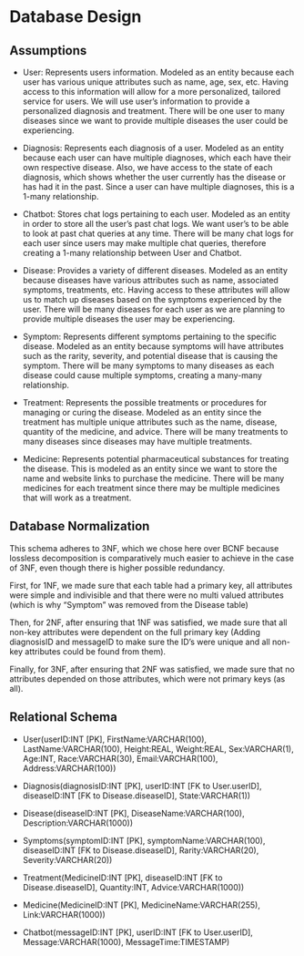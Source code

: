 # Database Design

## Assumptions
- User: Represents users information. Modeled as an entity because each user has various unique attributes such as name, age, sex, etc. Having access to this information will allow for a more personalized, tailored service for users. We will use user’s information to provide a personalized diagnosis and treatment. There will be one user to many diseases since we want to provide multiple diseases the user could be experiencing.

- Diagnosis: Represents each diagnosis of a user. Modeled as an entity because each user can have multiple diagnoses, which each have their own respective disease. Also, we have access to the state of each diagnosis, which shows whether the user currently has the disease or has had it in the past. Since a user can have multiple diagnoses, this is a 1-many relationship.

- Chatbot: Stores chat logs pertaining to each user. Modeled as an entity in order to store all the user’s past chat logs. We want user’s to be able to look at past chat queries at any time. There will be many chat logs for each user since users may make multiple chat queries, therefore creating a 1-many relationship between User and Chatbot. 

- Disease: Provides a variety of different diseases. Modeled as an entity because diseases have various attributes such as name, associated symptoms, treatments, etc. Having access to these attributes will allow us to match up diseases based on the symptoms experienced by the user. There will be many diseases for each user as we are planning to provide multiple diseases the user may be experiencing.

- Symptom: Represents different symptoms pertaining to the specific disease. Modeled as an entity because symptoms will have attributes such as the rarity, severity, and potential disease that is causing the symptom. There will be many symptoms to many diseases as each disease could cause multiple symptoms, creating a many-many relationship.

- Treatment: Represents the possible treatments or procedures for managing or curing the disease. Modeled as an entity since the treatment has multiple unique attributes such as the name, disease, quantity of the medicine, and advice. There will be many treatments to many diseases since diseases may have multiple treatments. 

- Medicine: Represents potential pharmaceutical substances for treating the disease. This is modeled as an entity since we want to store the name and website links to purchase the medicine. There will be many medicines for each treatment since there may be multiple medicines that will work as a treatment.

## Database Normalization
This schema adheres to 3NF, which we chose here over BCNF because lossless decomposition is comparatively much easier to achieve in the case of 3NF, even though there is higher possible redundancy.

First, for 1NF, we made sure that each table had a primary key, all attributes were simple and indivisible and that there were no multi valued attributes (which is why “Symptom” was removed from the Disease table)

Then, for 2NF, after ensuring that 1NF was satisfied, we made sure that all non-key attributes were dependent on the full primary key (Adding diagnosisID and messageID to make sure the ID’s were unique and all non-key attributes could be found from them).

Finally, for 3NF, after ensuring that 2NF was satisfied, we made sure that no attributes depended on those attributes, which were not primary keys (as all).


## Relational Schema
- User(userID:INT [PK], FirstName:VARCHAR(100), LastName:VARCHAR(100), Height:REAL, Weight:REAL, Sex:VARCHAR(1), Age:INT, Race:VARCHAR(30), Email:VARCHAR(100), Address:VARCHAR(100))

- Diagnosis(diagnosisID:INT [PK], userID:INT [FK to User.userID], diseaseID:INT [FK to Disease.diseaseID], State:VARCHAR(1))

- Disease(diseaseID:INT [PK], DiseaseName:VARCHAR(100),  Description:VARCHAR(1000))

- Symptoms(symptomID:INT [PK], symptomName:VARCHAR(100), diseaseID:INT [FK to Disease.diseaseID], Rarity:VARCHAR(20), Severity:VARCHAR(20))

- Treatment(MedicineID:INT [PK], diseaseID:INT [FK to Disease.diseaseID], Quantity:INT, Advice:VARCHAR(1000))

- Medicine(MedicineID:INT [PK], MedicineName:VARCHAR(255), Link:VARCHAR(1000))

- Chatbot(messageID:INT [PK], userID:INT [FK to User.userID], Message:VARCHAR(1000), MessageTime:TIMESTAMP)
